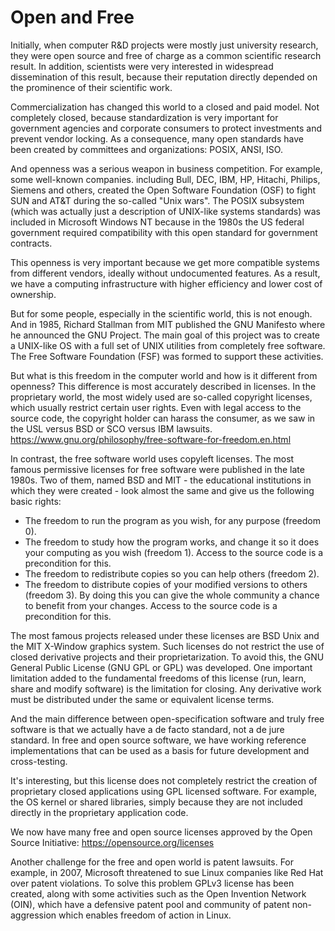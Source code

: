 # Open and Free

Initially, when computer R&D projects were mostly just university research, they were open source and free of charge as a common scientific research result. In addition, scientists were very interested in widespread dissemination of this result, because their reputation directly depended on the prominence of their scientific work.

Commercialization has changed this world to a closed and paid model. Not completely closed, because standardization is very important for government agencies and corporate consumers to protect investments and prevent vendor locking. As a consequence, many open standards have been created by committees and organizations: POSIX, ANSI, ISO.

And openness was a serious weapon in business competition. For example, some well-known companies. including Bull, DEC, IBM, HP, Hitachi, Philips, Siemens and others, created the Open Software Foundation (OSF) to fight SUN and AT&T during the so-called "Unix wars". The POSIX subsystem (which was actually just a description of UNIX-like systems standards) was included in Microsoft Windows NT because in the 1980s the US federal government required compatibility with this open standard for government contracts.

This openness is very important because we get more compatible systems from different vendors, ideally without undocumented features. As a result, we have a computing infrastructure with higher efficiency and lower cost of ownership.

But for some people, especially in the scientific world, this is not enough. And in 1985, Richard Stallman from MIT published the GNU Manifesto where he announced the GNU Project. The main goal of this project was to create a UNIX-like OS with a full set of UNIX utilities from completely free software. The Free Software Foundation (FSF) was formed to support these activities.

But what is this freedom in the computer world and how is it different from openness? This difference is most accurately described in licenses. In the proprietary world, the most widely used are so-called copyright licenses, which usually restrict certain user rights. Even with legal access to the source code, the copyright holder can harass the consumer, as we saw in the USL versus BSD or SCO versus IBM lawsuits.
https://www.gnu.org/philosophy/free-software-for-freedom.en.html

In contrast, the free software world uses copyleft licenses. The most famous permissive licenses for free software were published in the late 1980s. Two of them, named BSD and MIT - the educational institutions in which they were created - look almost the same and give us the following basic rights:
* The freedom to run the program as you wish, for any purpose (freedom 0).
* The freedom to study how the program works, and change it so it does your computing as you wish (freedom 1). Access to the source code is a precondition for this.
* The freedom to redistribute copies so you can help others (freedom 2).
* The freedom to distribute copies of your modified versions to others (freedom 3). By doing this you can give the whole community a chance to benefit from your changes. Access to the source code is a precondition for this.

The most famous projects released under these licenses are BSD Unix and the MIT X-Window graphics system. Such licenses do not restrict the use of closed derivative projects and their proprietarization. To avoid this, the GNU General Public License (GNU GPL or GPL) was developed. One important limitation added to the fundamental freedoms of this license (run, learn, share and modify software) is the limitation for closing. Any derivative work must be distributed under the same or equivalent license terms.

And the main difference between open-specification software and truly free software is that we actually have a de facto standard, not a de jure standard. In free and open source software, we have working reference implementations that can be used as a basis for future development and cross-testing.

It's interesting, but this license does not completely restrict the creation of proprietary closed applications using GPL licensed software. For example, the OS kernel or shared libraries, simply because they are not included directly in the proprietary application code.

We now have many free and open source licenses approved by the Open Source Initiative: https://opensource.org/licenses

Another challenge for the free and open world is patent lawsuits. For example, in 2007, Microsoft threatened to sue Linux companies like Red Hat over patent violations. To solve this problem GPLv3 license has been created, along with some activities such as the Open Invention Network (OIN), which have a defensive patent pool and community of patent non-aggression which enables freedom of action in Linux.
